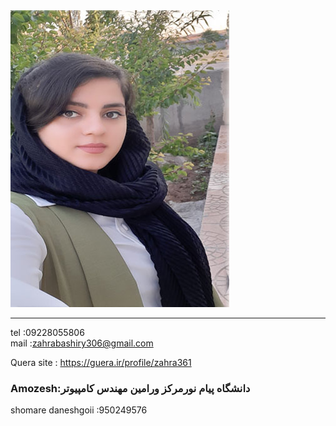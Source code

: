 <img src="https://github.com/zahrabashiry/zahrabashiry.github.io/blob/master/avatar-01%20(2).png?raw=true">

---
tel  :09228055806 <br/>
mail :zahrabashiry306@gmail.com <br/>


Quera site : https://guera.ir/profile/zahra361

### Amozesh:دانشگاه پیام نورمرکز ورامین مهندس کامپیوتر
shomare daneshgoii :950249576
